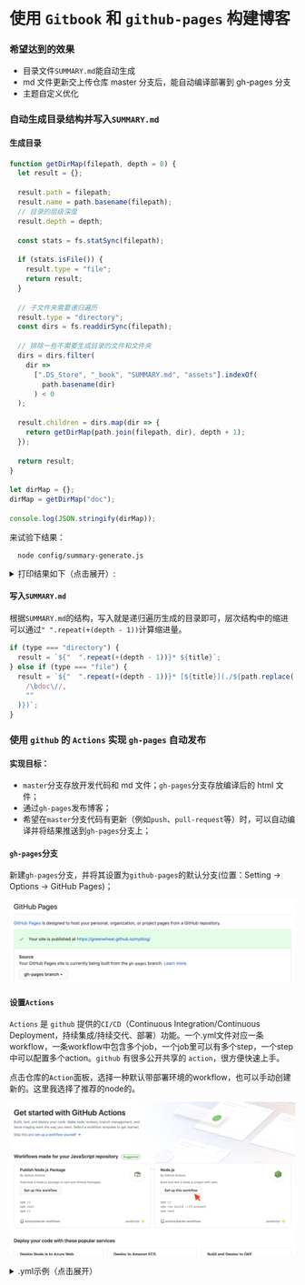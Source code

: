 # 使用 `Gitbook` 和 `github-pages` 构建博客

### 希望达到的效果

- 目录文件`SUMMARY.md`能自动生成
- md 文件更新交上传仓库 master 分支后，能自动编译部署到 gh-pages 分支
- 主题自定义优化

### 自动生成目录结构并写入`SUMMARY.md`

#### 生成目录

```javascript
function getDirMap(filepath, depth = 0) {
  let result = {};

  result.path = filepath;
  result.name = path.basename(filepath);
  // 目录的层级深度
  result.depth = depth;

  const stats = fs.statSync(filepath);

  if (stats.isFile()) {
    result.type = "file";
    return result;
  }

  // 子文件夹需要递归遍历
  result.type = "directory";
  const dirs = fs.readdirSync(filepath);

  // 排除一些不需要生成目录的文件和文件夹
  dirs = dirs.filter(
    dir =>
      [".DS_Store", "_book", "SUMMARY.md", "assets"].indexOf(
        path.basename(dir)
      ) < 0
  );

  result.children = dirs.map(dir => {
    return getDirMap(path.join(filepath, dir), depth + 1);
  });

  return result;
}

let dirMap = {};
dirMap = getDirMap("doc");

console.log(JSON.stringify(dirMap));
```

来试验下结果：

```base
  node config/summary-generate.js
```

<details>
  <summary>打印结果如下（点击展开）:</summary>

```json
{
  "path": "doc",
  "name": "doc",
  "depth": 0,
  "type": "directory",
  "children": [
    {
      "path": "doc/01-JavaScript基础（ES5、ES6）",
      "name": "01-JavaScript基础（ES5、ES6）",
      "depth": 1,
      "type": "directory",
      "children": [
        {
          "path": "doc/01-JavaScript基础（ES5、ES6）/Array.md",
          "name": "Array.md",
          "depth": 2,
          "type": "file"
        },
        {
          "path": "doc/01-JavaScript基础（ES5、ES6）/继承、封装、多态.md",
          "name": "继承、封装、多态.md",
          "depth": 2,
          "type": "file"
        },
        {
          "path": "doc/01-JavaScript基础（ES5、ES6）/预解释、作用域、闭包、this.md",
          "name": "预解释、作用域、闭包、this.md",
          "depth": 2,
          "type": "file"
        }
      ]
    },
    {
      "path": "doc/02-TypeScript",
      "name": "02-TypeScript",
      "depth": 1,
      "type": "directory",
      "children": [
        {
          "path": "doc/02-TypeScript/基本语法.md",
          "name": "基本语法.md",
          "depth": 2,
          "type": "file"
        }
      ]
    },
    {
      "path": "doc/03-Node",
      "name": "03-Node",
      "depth": 1,
      "type": "directory",
      "children": [
        {
          "path": "doc/03-Node/fs.md",
          "name": "fs.md",
          "depth": 2,
          "type": "file"
        },
        {
          "path": "doc/03-Node/path.md",
          "name": "path.md",
          "depth": 2,
          "type": "file"
        },
        {
          "path": "doc/03-Node/语义版本控制.md",
          "name": "语义版本控制.md",
          "depth": 2,
          "type": "file"
        }
      ]
    },
    {
      "path": "doc/04-工程化实践",
      "name": "04-工程化实践",
      "depth": 1,
      "type": "directory",
      "children": [
        {
          "path": "doc/04-工程化实践/3个环境.md",
          "name": "3个环境.md",
          "depth": 2,
          "type": "file"
        },
        {
          "path": "doc/04-工程化实践/Git.md",
          "name": "Git.md",
          "depth": 2,
          "type": "file"
        },
        {
          "path": "doc/04-工程化实践/Linux.md",
          "name": "Linux.md",
          "depth": 2,
          "type": "file"
        },
        {
          "path": "doc/04-工程化实践/docker.md",
          "name": "docker.md",
          "depth": 2,
          "type": "file"
        }
      ]
    },
    {
      "path": "doc/05-技术广度",
      "name": "05-技术广度",
      "depth": 1,
      "type": "directory",
      "children": [
        {
          "path": "doc/05-技术广度/ruby.md",
          "name": "ruby.md",
          "depth": 2,
          "type": "file"
        }
      ]
    },
    {
      "path": "doc/06-前端工具类",
      "name": "06-前端工具类",
      "depth": 1,
      "type": "directory",
      "children": [
        {
          "path": "doc/06-前端工具类/Mac相关.md",
          "name": "Mac相关.md",
          "depth": 2,
          "type": "file"
        },
        {
          "path": "doc/06-前端工具类/VSCode.md",
          "name": "VSCode.md",
          "depth": 2,
          "type": "file"
        },
        {
          "path": "doc/06-前端工具类/静态页面and文档生成工具.md",
          "name": "静态页面and文档生成工具.md",
          "depth": 2,
          "type": "file"
        }
      ]
    },
    {
      "path": "doc/07-笔记",
      "name": "07-笔记",
      "depth": 1,
      "type": "directory",
      "children": [
        {
          "path": "doc/07-笔记/使用Gitbook和github-pages构建博客.md",
          "name": "使用Gitbook和github-pages构建博客.md",
          "depth": 2,
          "type": "file"
        },
        {
          "path": "doc/07-笔记/如何把json数据转化为demo.json并下载文件.md",
          "name": "如何把json数据转化为demo.json并下载文件.md",
          "depth": 2,
          "type": "file"
        }
      ]
    },
    { "path": "doc/README.md", "name": "README.md", "depth": 1, "type": "file" }
  ]
}
```

</details>

#### 写入`SUMMARY.md`

根据`SUMMARY.md`的结构，写入就是递归遍历生成的目录即可，层次结构中的缩进可以通过`" ".repeat(+(depth - 1))`计算缩进量。

```javascript
if (type === "directory") {
  result = `${"  ".repeat(+(depth - 1))}* ${title}`;
} else if (type === "file") {
  result = `${"  ".repeat(+(depth - 1))}* [${title}](./${path.replace(
    /\bdoc\//,
    ""
  )})`;
}
```

### 使用 `github` 的 `Actions` 实现 `gh-pages` 自动发布

#### 实现目标：

- `master`分支存放开发代码和 md 文件；`gh-pages`分支存放编译后的 html 文件；
- 通过`gh-pages`发布博客；
- 希望在`master`分支代码有更新（例如`push`、`pull-request`等）时，可以自动编译并将结果推送到`gh-pages`分支上；

#### `gh-pages`分支

新建`gh-pages`分支，并将其设置为`github-pages`的默认分支(位置：Setting -> Options -> GitHub Pages)；

![配置项](./../assets/ghpages02.png)

#### 设置`Actions`

`Actions` 是 `github` 提供的`CI/CD`（Continuous Integration/Continuous Deployment，持续集成/持续交代、部署）功能。一个.yml文件对应一条workflow，一条workflow中包含多个job，一个job里可以有多个step，一个step中可以配置多个action。`github` 有很多公开共享的 `action`，很方便快速上手。

点击仓库的`Action`面板，选择一种默认带部署环境的workflow，也可以手动创建新的。这里我选择了推荐的node的。

![初始状态的Action面板](./../assets/ghpages03.png)

<details>
  <summary>.yml示例（点击展开）</summary>

<pre><code>
# This workflow will do a clean install of node dependencies, build the source code and run tests across different versions of node
# For more information see: https://help.github.com/actions/language-and-framework-guides/using-nodejs-with-github-actions

name: Node.js CI

on:
  push:
    branches: [master]
  pull_request:
    branches: [master]

jobs:
  build:
    runs-on: ubuntu-latest

    strategy:
      matrix:
        node-version: [10.x]

    steps:
      - uses: actions/checkout@v2
      - name: Use Node.js ${{ matrix.node-version }}
        uses: actions/setup-node@v1
        with:
          node-version: ${{ matrix.node-version }}
      - run: |
          npm install
          npm install -g gitbook-cli
          node config/summary-generate.js
          gitbook build doc _book
      - name: Deploy to GitHub Pages
        if: success()
        uses: crazy-max/ghaction-github-pages@v2
        with:
          target_branch: gh-pages
          build_dir: _book
        env:
          GITHUB_TOKEN: ${{ secrets.MYBLOG_PUSH_BUILD }}

</code></pre>

</details>
